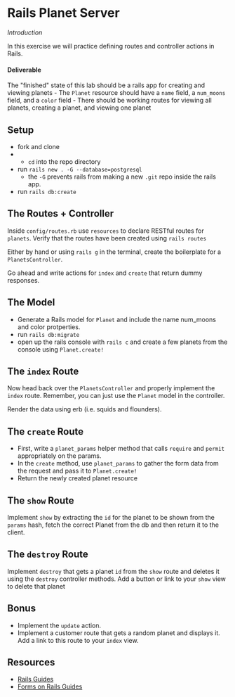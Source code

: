 # Rails Planet Server
_Introduction_

In this exercise we will practice defining routes and controller actions in Rails.

#### Deliverable
The "finished" state of this lab should be a rails app for creating and viewing planets
	- The `Planet` resource should have a `name` field, a `num_moons` field, and a `color` field
	- There should be working routes for viewing all planets, creating a planet, and viewing one planet

## Setup

- fork and clone
- - `cd` into the repo directory
- run `rails new . -G --database=postgresql`
  - the `-G` prevents rails from making a new `.git` repo inside the rails app. 
- run `rails db:create`

## The Routes + Controller

Inside `config/routes.rb` use `resources` to declare RESTful routes for `planets`.  Verify that the routes have been created using `rails routes`

Either by hand or using `rails g` in the terminal, create the boilerplate for a `PlanetsController`.

Go ahead and write actions for `index` and `create` that return dummy responses.

## The Model

- Generate a Rails model for `Planet` and include the name num_moons and color protperties.
- run `rails db:migrate`
- open up the rails console with `rails c` and create a few planets from the console using `Planet.create!`

## The `index` Route

Now head back over the `PlanetsController` and properly implement the `index` route.  Remember, you can just use the `Planet` model in the controller.

Render the data using erb (i.e. squids and flounders).

## The `create` Route

- First, write a `planet_params` helper method that calls `require` and `permit` appropriately on the params.
- In the `create` method, use `planet_params` to gather the form data from the request and pass it to `Planet.create!`
- Return the newly created planet resource


## The `show` Route
  Implement `show` by extracting the `id` for the planet to be shown from the `params` hash, fetch the correct Planet from the db and then return it to the client.
  
## The `destroy` Route
Implement `destroy` that gets a planet `id` from the `show` route and deletes it using the `destroy` controller methods. Add a button or link to your `show` view to delete that planet
  
## Bonus

- Implement the `update` action.
- Implement a customer route that gets a random planet and displays it. Add a link to this route to your `index` view.

## Resources 
- [Rails Guides](https://guides.rubyonrails.org/v5.0/)
- [Forms on Rails Guides](https://guides.rubyonrails.org/form_helpers.html)
